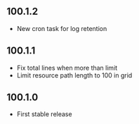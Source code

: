 ## 100.1.2

- New cron task for log retention

## 100.1.1

- Fix total lines when more than limit
- Limit resource path length to 100 in grid

## 100.1.0

- First stable release
